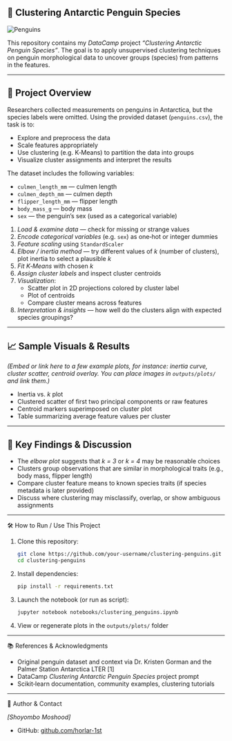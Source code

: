 ## 🐧 Clustering Antarctic Penguin Species

![Penguins](https://github.com/allisonhorst/penguins)

This repository contains my *DataCamp* project *“Clustering Antarctic Penguin Species”*. The goal is to apply unsupervised clustering techniques on penguin morphological data to uncover groups (species) from patterns in the features.

---

## 📄 Project Overview

Researchers collected measurements on penguins in Antarctica, but the species labels were omitted. Using the provided dataset (`penguins.csv`), the task is to:

- Explore and preprocess the data  
- Scale features appropriately  
- Use clustering (e.g. K‑Means) to partition the data into groups  
- Visualize cluster assignments and interpret the results  

The dataset includes the following variables:  
- `culmen_length_mm` — culmen length  
- `culmen_depth_mm` — culmen depth  
- `flipper_length_mm` — flipper length  
- `body_mass_g` — body mass  
- `sex` — the penguin’s sex (used as a categorical variable)

1. *Load & examine data* — check for missing or strange values  
2. *Encode categorical variables* (e.g. `sex`) as one‑hot or integer dummies  
3. *Feature scaling* using `StandardScaler`  
4. *Elbow / inertia method* — try different values of *k* (number of clusters), plot inertia to select a plausible *k*  
5. *Fit K‑Means* with chosen *k*  
6. *Assign cluster labels* and inspect cluster centroids  
7. *Visualization*:
   - Scatter plot in 2D projections colored by cluster label  
   - Plot of centroids  
   - Compare cluster means across features  
8. *Interpretation & insights* — how well do the clusters align with expected species groupings?

---

## 📈 Sample Visuals & Results

*(Embed or link here to a few example plots, for instance: inertia curve, cluster scatter, centroid overlay. You can place images in `outputs/plots/` and link them.)*

- Inertia vs. *k* plot  
- Clustered scatter of first two principal components or raw features  
- Centroid markers superimposed on cluster plot  
- Table summarizing average feature values per cluster  

---

## 🏁 Key Findings & Discussion

- The *elbow plot* suggests that *k = 3* or *k = 4* may be reasonable choices  
- Clusters group observations that are similar in morphological traits (e.g., body mass, flipper length)
- Compare cluster feature means to known species traits (if species metadata is later provided)  
- Discuss where clustering may misclassify, overlap, or show ambiguous assignments  

---

🛠 How to Run / Use This Project

1. Clone this repository:  
   ```bash
   git clone https://github.com/your-username/clustering-penguins.git
   cd clustering-penguins
   ```

2. Install dependencies:  
   ```bash
   pip install -r requirements.txt
   ```

3. Launch the notebook (or run as script):  
   ```bash
   jupyter notebook notebooks/clustering_penguins.ipynb
   ```

4. View or regenerate plots in the `outputs/plots/` folder  

---

📚 References & Acknowledgments

- Original penguin dataset and context via Dr. Kristen Gorman and the Palmer Station Antarctica LTER [1]   
- DataCamp *Clustering Antarctic Penguin Species* project prompt  
- Scikit‑learn documentation, community examples, clustering tutorials  

---

🙋 Author & Contact

*[Shoyombo Moshood]*  
- GitHub: [github.com/horlar-1st](https://github.com/horlar-1st)  
